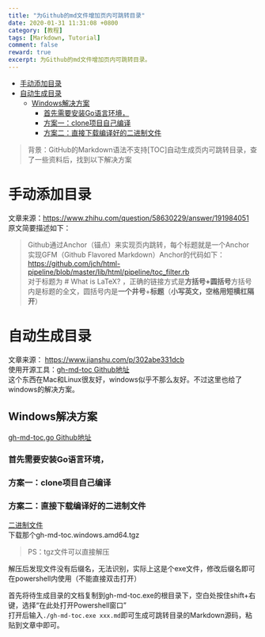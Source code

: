 ```yaml
---
title: "为Github的md文件增加页内可跳转目录"
date: 2020-01-31 11:31:08 +0800
category: [教程]
tags: [Markdown, Tutorial]
comment: false
reward: true
excerpt: 为Github的md文件增加页内可跳转目录。
---
```


* [手动添加目录](#%E6%89%8B%E5%8A%A8%E6%B7%BB%E5%8A%A0%E7%9B%AE%E5%BD%95)
* [自动生成目录](#%E8%87%AA%E5%8A%A8%E7%94%9F%E6%88%90%E7%9B%AE%E5%BD%95)
  * [Windows解决方案](#windows%E8%A7%A3%E5%86%B3%E6%96%B9%E6%A1%88)
    * [首先需要安装Go语言环境，](#%E9%A6%96%E5%85%88%E9%9C%80%E8%A6%81%E5%AE%89%E8%A3%85go%E8%AF%AD%E8%A8%80%E7%8E%AF%E5%A2%83)
    * [方案一：clone项目自己编译](#%E6%96%B9%E6%A1%88%E4%B8%80clone%E9%A1%B9%E7%9B%AE%E8%87%AA%E5%B7%B1%E7%BC%96%E8%AF%91)
    * [方案二：直接下载编译好的二进制文件](#%E6%96%B9%E6%A1%88%E4%BA%8C%E7%9B%B4%E6%8E%A5%E4%B8%8B%E8%BD%BD%E7%BC%96%E8%AF%91%E5%A5%BD%E7%9A%84%E4%BA%8C%E8%BF%9B%E5%88%B6%E6%96%87%E4%BB%B6)

>背景：GitHub的Markdown语法不支持[TOC]自动生成页内可跳转目录，查了一些资料后，找到以下解决方案

# 手动添加目录
文章来源：<https://www.zhihu.com/question/58630229/answer/191984051>  
原文简要描述如下：
>Github通过Anchor（锚点）来实现页内跳转，每个标题就是一个Anchor  
>实现GFM（Github Flavored Markdown）Anchor的代码如下：https://github.com/jch/html-pipeline/blob/master/lib/html/pipeline/toc_filter.rb  
>对于标题为 # What is LaTeX? ，正确的链接方式是**方括号+圆括号**方括号内是标题的全文，圆括号内是**一个井号**+**标题**（**小写英文，空格用短横杠隔开**）

# 自动生成目录
文章来源：
<https://www.jianshu.com/p/302abe331dcb>  
使用开源工具：[gh-md-toc Github地址](https://github.com/ekalinin/github-markdown-toc)  
这个东西在Mac和Linux很友好，windows似乎不那么友好。不过这里也给了windows的解决方案。

## Windows解决方案
[gh-md-toc.go Github地址](https://github.com/ekalinin/github-markdown-toc.go)

### 首先需要安装Go语言环境，

### 方案一：clone项目自己编译

### 方案二：直接下载编译好的二进制文件
[二进制文件](https://github.com/ekalinin/github-markdown-toc.go/releases)  
下载那个gh-md-toc.windows.amd64.tgz  
>PS：tgz文件可以直接解压  

解压后发现文件没有后缀名，无法识别，实际上这是个exe文件，修改后缀名即可在powershell内使用（不能直接双击打开）  

首先将待生成目录的文档复制到gh-md-toc.exe的根目录下，空白处按住shift+右键，选择“在此处打开Powershell窗口”  
打开后输入`./gh-md-toc.exe xxx.md`即可生成可跳转目录的Markdown源码，粘贴到文章中即可。  
